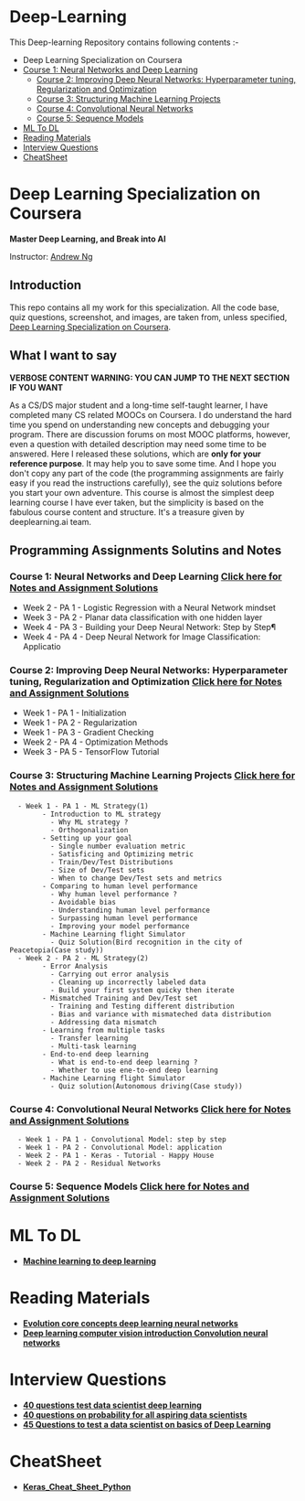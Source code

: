 # Deep-Learning

This Deep-learning Repository contains following contents :-
* Deep Learning Specialization on Coursera
* [Course 1: Neural Networks and Deep Learning](https://github.com/ashoklathwal/Deep-Learning#course-1-neural-networks-and-deep-learning)
  * [Course 2: Improving Deep Neural Networks: Hyperparameter tuning, Regularization and Optimization](https://github.com/ashoklathwal/Deep-Learning#course-2-improving-deep-neural-networks-hyperparameter-tuning-regularization-and-optimization)
  * [Course 3: Structuring Machine Learning Projects](https://github.com/ashoklathwal/Deep-Learning#course-3-structuring-machine-learning-projects)
  * [Course 4: Convolutional Neural Networks](https://github.com/ashoklathwal/Deep-Learning#course-4-convolutional-neural-networks)
  * [Course 5: Sequence Models](https://github.com/ashoklathwal/Deep-Learning#course-5-sequence-models)
* [ML To DL](https://github.com/ashoklathwal/Deep-Learning#ml-to-dl)
* [Reading Materials](https://github.com/ashoklathwal/Deep-Learning#reading-materials)
* [Interview Questions](https://github.com/ashoklathwal/Deep-Learning#interview-questions)
* [CheatSheet](https://github.com/ashoklathwal/Deep-Learning#cheatsheet)

# Deep Learning Specialization on Coursera

**Master Deep Learning, and Break into AI**

Instructor: [Andrew Ng](http://www.andrewng.org/)

## Introduction

This repo contains all my work for this specialization. All the code base, quiz questions, screenshot, and images, are taken from, unless specified, [Deep Learning Specialization on Coursera](https://www.coursera.org/specializations/deep-learning).

## What I want to say

**VERBOSE CONTENT WARNING: YOU CAN JUMP TO THE NEXT SECTION IF YOU WANT**

As a CS/DS major student and a long-time self-taught learner, I have completed many CS related MOOCs on Coursera. I do understand the hard time you spend on understanding new concepts and debugging your program. There are discussion forums on most MOOC platforms, however, even a question with detailed description may need some time to be answered. Here I released these solutions, which are **only for your reference purpose**. It may help you to save some time. And I hope you don't copy any part of the code (the programming assignments are fairly easy if you read the instructions carefully), see the quiz solutions before you start your own adventure. This course is almost the simplest deep learning course I have ever taken, but the simplicity is based on the fabulous course content and structure. It's a treasure given by deeplearning.ai team.

## Programming Assignments Solutins and Notes

### Course 1: Neural Networks and Deep Learning [Click here for Notes and Assignment Solutions](https://github.com/ashoklathwal/Deep-Learning/tree/master/Neural%20Networks%20and%20Deep%20Learning%20coursera)

  - Week 2 - PA 1 - Logistic Regression with a Neural Network mindset
  - Week 3 - PA 2 - Planar data classification with one hidden layer
  - Week 4 - PA 3 - Building your Deep Neural Network: Step by Step¶
  - Week 4 - PA 4 - Deep Neural Network for Image Classification: Applicatio

### Course 2: Improving Deep Neural Networks: Hyperparameter tuning, Regularization and Optimization [Click here for Notes and Assignment Solutions](https://github.com/ashoklathwal/Deep-Learning/tree/master/Improving%20Deep%20Neural%20Networks-%20Hyperparameter%20tuning-%20Regularization%20and%20Optimization%20coursera)

  - Week 1 - PA 1 - Initialization
  - Week 1 - PA 2 - Regularization
  - Week 1 - PA 3 - Gradient Checking
  - Week 2 - PA 4 - Optimization Methods
  - Week 3 - PA 5 - TensorFlow Tutorial

### Course 3: Structuring Machine Learning Projects [Click here for Notes and Assignment Solutions](https://github.com/ashoklathwal/Deep-Learning/tree/master/Structuring%20Machine%20Learning%20Projects)
```
  - Week 1 - PA 1 - ML Strategy(1)
        - Introduction to ML strategy
          - Why ML strategy ? 
          - Orthogonalization
        - Setting up your goal
          - Single number evaluation metric
          - Satisficing and Optimizing metric
          - Train/Dev/Test Distributions
          - Size of Dev/Test sets
          - When to change Dev/Test sets and metrics 
        - Comparing to human level performance
          - Why human level performance ?
          - Avoidable bias
          - Understanding human level performance
          - Surpassing human level performance
          - Improving your model performance
        - Machine Learning flight Simulator
          - Quiz Solution(Bird recognition in the city of Peacetopia(Case study))
  - Week 2 - PA 2 - ML Strategy(2)
        - Error Analysis
          - Carrying out error analysis
          - Cleaning up incorrectly labeled data
          - Build your first system quicky then iterate
        - Mismatched Training and Dev/Test set
          - Training and Testing different distribution
          - Bias and variance with mismateched data distribution
          - Addressing data mismatch 
        - Learning from multiple tasks
          - Transfer learning
          - Multi-task learning
        - End-to-end deep learning
          - What is end-to-end deep learning ?
          - Whether to use ene-to-end deep learning 
        - Machine Learning flight Simulator
          - Quiz solution(Autonomous driving(Case study))
  ```
### Course 4: Convolutional Neural Networks [Click here for Notes and Assignment Solutions]()
```
  - Week 1 - PA 1 - Convolutional Model: step by step
  - Week 1 - PA 2 - Convolutional Model: application
  - Week 2 - PA 1 - Keras - Tutorial - Happy House
  - Week 2 - PA 2 - Residual Networks
```  
### Course 5: Sequence Models [Click here for Notes and Assignment Solutions]()

# ML To DL

* [**Machine learning to deep learning**](https://www.linkedin.com/pulse/deep-learning-primer-ankit-rathi?trk=v-feed&lipi=urn%3Ali%3Apage%3Ad_flagship3_feed%3B%2FqhBRQ2IBdqWXkxwqtgDDg%3D%3D)
# Reading Materials
* [**Evolution core concepts deep learning neural networks**](https://www.analyticsvidhya.com/blog/2016/08/evolution-core-concepts-deep-learning-neural-networks/)
* [**Deep learning computer vision introduction Convolution neural networks**](https://www.analyticsvidhya.com/blog/2016/04/deep-learning-computer-vision-introduction-convolution-neural-networks/)

# Interview Questions 

* [**40 questions test data scientist deep learning**](https://www.analyticsvidhya.com/blog/2017/04/40-questions-test-data-scientist-deep-learning/)
* [**40 questions on probability for all aspiring data scientists**](https://www.analyticsvidhya.com/blog/2017/04/40-questions-on-probability-for-all-aspiring-data-scientists/)
* [**45 Questions to test a data scientist on basics of Deep Learning**](https://www.analyticsvidhya.com/blog/2017/01/must-know-questions-deep-learning/)

# CheatSheet

* [**Keras_Cheat_Sheet_Python**](https://s3.amazonaws.com/assets.datacamp.com/blog_assets/Keras_Cheat_Sheet_Python.pdf)

